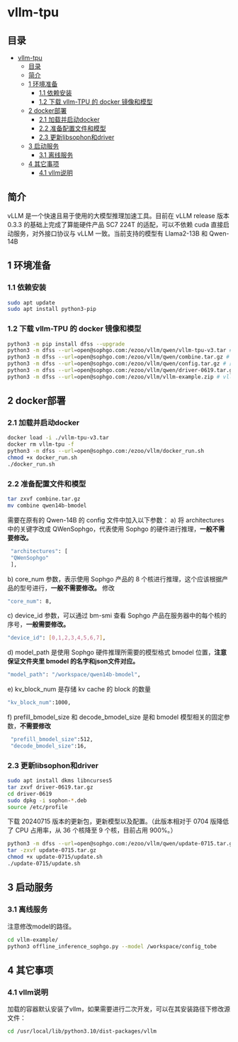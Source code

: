 # vllm-tpu

## 目录

- [vllm-tpu](#vllm-tpu)
  - [目录](#目录)
  - [简介](#简介)
  - [1 环境准备](#1-环境准备)
    - [1.1 依赖安装](#11-依赖安装)
    - [1.2 下载 vllm-TPU 的 docker 镜像和模型](#12-下载-vllm-tpu-的-docker-镜像和模型)
  - [2 docker部署](#2-docker部署)
    - [2.1 加载并启动docker](#21-加载并启动docker)
    - [2.2 准备配置文件和模型](#22-准备配置文件和模型)
    - [2.3 更新libsophon和driver](#23-更新libsophon和driver)
  - [3 启动服务](#3-启动服务)
    - [3.1 离线服务](#31-离线服务)
  - [4 其它事项](#4-其它事项)
    - [4.1 vllm说明](#41-vllm说明)


## 简介
vLLM 是一个快速且易于使用的大模型推理加速工具。目前在 vLLM release 版本 0.3.3 的基础上完成了算能硬件产品 SC7 224T 的适配，可以不依赖 cuda 直接启动服务，对外接口协议与 vLLM 一致。当前支持的模型有 Llama2-13B 和 Qwen-14B

## 1 环境准备

### 1.1 依赖安装

```bash
sudo apt update 
sudo apt install python3-pip
```

### 1.2 下载 vllm-TPU 的 docker 镜像和模型

```bash
python3 -m pip install dfss --upgrade 
python3 -m dfss --url=open@sophgo.com:/ezoo/vllm/qwen/vllm-tpu-v3.tar # 镜像
python3 -m dfss --url=open@sophgo.com:/ezoo/vllm/qwen/combine.tar.gz # qwen2-14B bmodel，如果自己编译，可以不下
python3 -m dfss --url=open@sophgo.com:/ezoo/vllm/qwen/config.tar.gz # 配置文件，可以不下，仓库已经包含了
python3 -m dfss --url=open@sophgo.com:/ezoo/vllm/qwen/driver-0619.tar.gz # 驱动，必须更新
python3 -m dfss --url=open@sophgo.com:/ezoo/vllm/vllm-example.zip # vllm 示例代码，可以不下，使用本仓库代码
```

## 2 docker部署

### 2.1 加载并启动docker
```bash
docker load -i ./vllm-tpu-v3.tar
docker rm vllm-tpu -f 
python3 -m dfss --url=open@sophgo.com:/ezoo/vllm/docker_run.sh 
chmod +x docker_run.sh 
./docker_run.sh
```

### 2.2 准备配置文件和模型
```bash
tar zxvf combine.tar.gz 
mv combine qwen14b-bmodel 
```

需要在原有的 Qwen-14B 的 config 文件中加入以下参数：
a) 将 architectures 中的关键字改成 QWenSophgo，代表使用 Sophgo 的硬件进行推理，**一般不需要修改。**
```bash
 "architectures": [ 
 "QWenSophgo" 
 ],
 ```
b) core_num 参数，表示使用 Sophgo 产品的 8 个核进行推理，这个应该根据产品的型号进行，**一般不需要修改。**
修改
```bash
"core_num": 8,
```

c) device_id 参数，可以通过 bm-smi 查看 Sophgo 产品在服务器中的每个核的序号，**一般需要修改。**
```bash
"device_id": [0,1,2,3,4,5,6,7], 
```

d) model_path 是使用 Sophgo 硬件推理所需要的模型格式 bmodel 位置，**注意保证文件夹里 bmodel 的名字和json文件对应。**
```bash
"model_path": "/workspace/qwen14b-bmodel", 
```

e) kv_block_num 是存储 kv cache 的 block 的数量
```bash
"kv_block_num":1000, 
```

f) prefill_bmodel_size 和 decode_bmodel_size 是和 bmodel 模型相关的固定参数，**不需要修改**
```bash
 "prefill_bmodel_size":512, 
 "decode_bmodel_size":16,
```

### 2.3 更新libsophon和driver

```bash
sudo apt install dkms libncurses5 
tar zxvf driver-0619.tar.gz 
cd driver-0619 
sudo dpkg -i sophon-*.deb 
source /etc/profile 
```

下载 20240715 版本的更新包，更新模型以及配置。（此版本相对于 0704 版降低了 CPU 占用率，从 36 个核降至 9 个核，目前占用 900%。）
```bash
python3 -m dfss --url=open@sophgo.com:/ezoo/vllm/qwen/update-0715.tar.gz 
tar -zxvf update-0715.tar.gz 
chmod +x update-0715/update.sh 
./update-0715/update.sh
```

## 3 启动服务
### 3.1 离线服务
注意修改model的路径。
```bash
cd vllm-example/
python3 offline_inference_sophgo.py --model /workspace/config_tobe
```

## 4 其它事项
### 4.1 vllm说明

加载的容器默认安装了vllm，如果需要进行二次开发，可以在其安装路径下修改源文件：
```bash
cd /usr/local/lib/python3.10/dist-packages/vllm
```